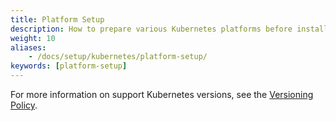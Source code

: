 ```yaml
---
title: Platform Setup
description: How to prepare various Kubernetes platforms before installing Istio.
weight: 10
aliases:
    - /docs/setup/kubernetes/platform-setup/
keywords: [platform-setup]
---
```


For more information on support Kubernetes versions, see the [Versioning Policy](/about/version-policy/).
